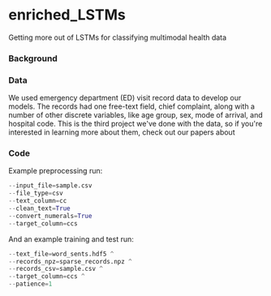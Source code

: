 # enriched_LSTMs
Getting more out of LSTMs for classifying multimodal health data

### Background

### Data
We used emergency department (ED) visit record data to develop our models. The records had one free-text field, chief complaint, along with a number of other discrete variables, like age group, sex, mode of arrival, and hospital code. This is the third project we've done with the data, so if you're interested in learning more about them, check out our papers about 

### Code
Example preprocessing run:
```python preprocessing.py --data_dir=C:/data/syndromic/ 
--input_file=sample.csv 
--file_type=csv 
--text_column=cc 
--clean_text=True 
--convert_numerals=True 
--target_column=ccs
```

And an example training and test run:
```python train_and_test.py --data_dir=C:/data/syndromic/ ^
--text_file=word_sents.hdf5 ^
--records_npz=sparse_records.npz ^
--records_csv=sample.csv ^
--target_column=ccs ^
--patience=1
```
